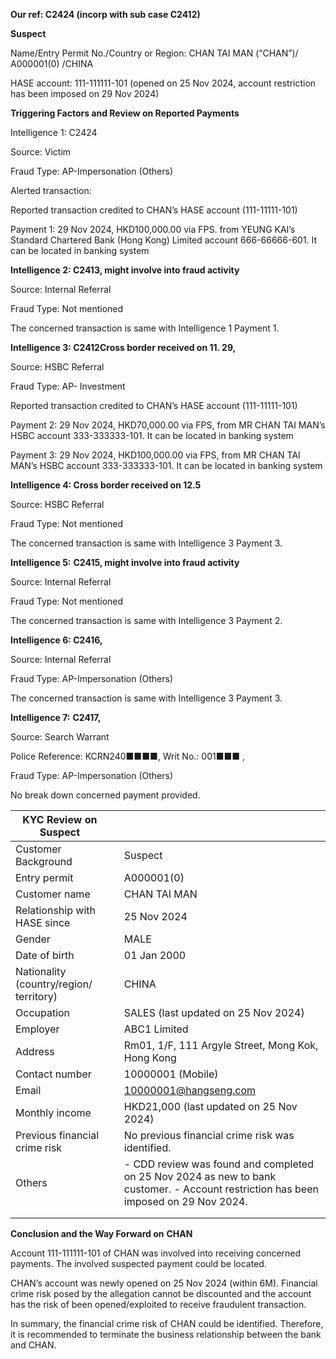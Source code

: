 **Our ref: C2424 (incorp with sub case C2412)**

**Suspect**

Name/Entry Permit No./Country or Region: CHAN TAI MAN (“CHAN”)/ A000001(0) /CHINA

HASE account: 111-111111-101 (opened on 25 Nov 2024, account restriction has been imposed on 29 Nov 2024)

**Triggering Factors and Review on Reported Payments**

Intelligence 1: C2424

Source: Victim

Fraud Type: AP-Impersonation (Others)

Alerted transaction:

Reported transaction credited to CHAN’s HASE account (111-11111-101)

Payment 1: 29 Nov 2024, HKD100,000.00 via FPS. from YEUNG KAI’s Standard Chartered Bank (Hong Kong) Limited account 666-66666-601. It can be located in banking system

**Intelligence 2: C2413, might involve into fraud activity**

Source: Internal Referral

Fraud Type: Not mentioned

The concerned transaction is same with Intelligence 1 Payment 1.

**Intelligence 3: C2412Cross border received on 11. 29,**

Source: HSBC Referral

Fraud Type: AP- Investment

Reported transaction credited to CHAN’s HASE account (111-11111-101)

Payment 2: 29 Nov 2024, HKD70,000.00 via FPS, from MR CHAN TAI MAN’s HSBC account 333-333333-101. It can be located in banking system

Payment 3: 29 Nov 2024, HKD100,000.00 via FPS, from MR CHAN TAI MAN’s HSBC account 333-333333-101. It can be located in banking system

**Intelligence 4: Cross border received on 12.5**

Source: HSBC Referral

Fraud Type: Not mentioned

The concerned transaction is same with Intelligence 3 Payment 3.

**Intelligence 5:** **C2415, might involve into fraud activity**

Source: Internal Referral

Fraud Type: Not mentioned

The concerned transaction is same with Intelligence 3 Payment 2.

**Intelligence 6: C2416,**

Source: Internal Referral

Fraud Type: AP-Impersonation (Others)

The concerned transaction is same with Intelligence 3 Payment 3.

**Intelligence 7:** **C2417,**

Source: Search Warrant

Police Reference: KCRN240■■■■, Writ No.: 001■■■ ,

Fraud Type: AP-Impersonation (Others)

No break down concerned payment provided.

| **KYC Review on Suspect** | |  |
| --- | --- | --- |
| Customer Background | | Suspect |
| Entry permit | | A000001(0) |
| Customer name | | CHAN TAI MAN |
| Relationship with HASE since | | 25 Nov 2024 |
| Gender | | MALE |
| Date of birth | | 01 Jan 2000 |
| Nationality (country/region/ territory) | | CHINA |
| Occupation | | SALES (last updated on 25 Nov 2024) |
| Employer | | ABC1 Limited |
| Address | | Rm01, 1/F, 111 Argyle Street, Mong Kok, Hong Kong |
| Contact number | | 10000001 (Mobile) |
| Email | | 10000001@hangseng.com |
| Monthly income | | HKD21,000 (last updated on 25 Nov 2024) |
| Previous financial crime risk | | No previous financial crime risk was identified. |
| Others | | - CDD review was found and completed on 25 Nov 2024 as new to bank customer.  - Account restriction has been imposed on 29 Nov 2024. |
|  |
|  |  | |

**Conclusion and the Way Forward on** **CHAN**

Account 111-111111-101 of CHAN was involved into receiving concerned payments. The involved suspected payment could be located.

CHAN’s account was newly opened on 25 Nov 2024 (within 6M). Financial crime risk posed by the allegation cannot be discounted and the account has the risk of been opened/exploited to receive fraudulent transaction.

In summary, the financial crime risk of CHAN could be identified. Therefore, it is recommended to terminate the business relationship between the bank and CHAN.